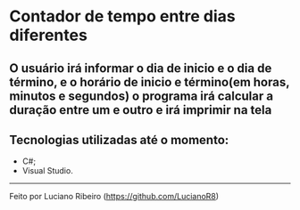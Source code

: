 # Contador de tempo entre dias diferentes

## O usuário irá informar o dia de inicio e o dia de término, e o horário de inicio e término(em horas, minutos e segundos) o programa irá calcular a duração entre um e outro e irá imprimir na tela

## Tecnologias utilizadas até o momento:

 - C#;
 - Visual Studio.

---
Feito por Luciano Ribeiro (https://github.com/LucianoR8)
